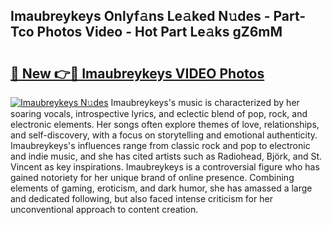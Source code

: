## Imaubreykeys Onlyf𝚊ns Le𝚊ked N𝚞des - Part-Tco Photos Video - Hot Part Le𝚊ks gZ6mM

# <h2><a href="http://ab43002.deff.icu/?id=Imaubreykeys">🔗 New 👉🔴 Imaubreykeys VIDEO Photos</a></h2>

[![Imaubreykeys N𝚞des](https://i.imgur.com/rIISA9y.gif)](http://ab43002.deff.icu/?id=Imaubreykeys)
Imaubreykeys's music is characterized by her soaring vocals, introspective lyrics, and eclectic blend of pop, rock, and electronic elements. Her songs often explore themes of love, relationships, and self-discovery, with a focus on storytelling and emotional authenticity. Imaubreykeys's influences range from classic rock and pop to electronic and indie music, and she has cited artists such as Radiohead, Björk, and St. Vincent as key inspirations. Imaubreykeys is a controversial figure who has gained notoriety for her unique brand of online presence. Combining elements of gaming, eroticism, and dark humor, she has amassed a large and dedicated following, but also faced intense criticism for her unconventional approach to content creation.
